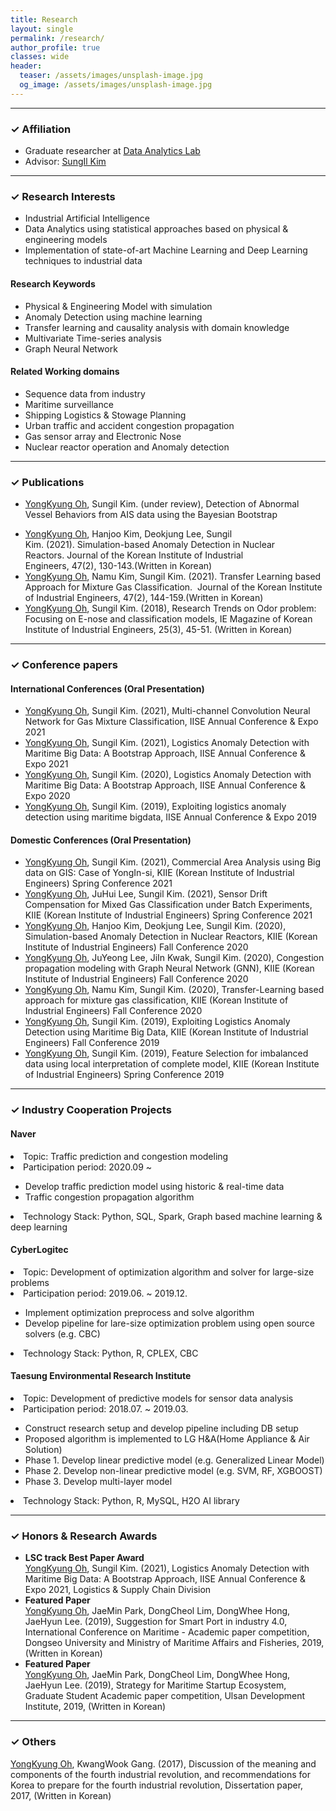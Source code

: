 ```yaml
---
title: Research
layout: single
permalink: /research/
author_profile: true
classes: wide
header:
  teaser: /assets/images/unsplash-image.jpg
  og_image: /assets/images/unsplash-image.jpg
---
```


--------------------
<h3> &#10003; Affiliation </h3>
<div class="notice--primary">
  <ul>
  <li> Graduate researcher at <a href="http://analytics.unist.ac.kr/">Data Analytics Lab</a> </li>
  <li> Advisor: <a href="https://scholar.google.com/citations?user=BISaBGoAAAAJ&hl">SungIl Kim</a> </li>
  </ul>
</div>


--------------------
<h3> &#10003; Research Interests </h3>
<div class="notice--primary">
  <ul>
  <li> Industrial Artificial Intelligence</li>
  <li> Data Analytics using statistical approaches based on physical & engineering models</li>
  <li> Implementation of state-of-art Machine Learning and Deep Learning techniques to industrial data</li>
  </ul>
</div>

<div class="notice">
  <h4>Research Keywords</h4>
  <ul>
  <li>Physical & Engineering Model with simulation</li>
  <li>Anomaly Detection using machine learning</li>
  <li>Transfer learning and causality analysis with domain knowledge</li>
  <li>Multivariate Time-series analysis</li>
  <li>Graph Neural Network</li>
  </ul>
</div>

<div class="notice">
  <h4>Related Working domains</h4>
  <ul>
  <li>Sequence data from industry</li>
  <li>Maritime surveillance</li>
  <li>Shipping Logistics & Stowage Planning</li>
  <li>Urban traffic and accident congestion propagation</li>
  <li>Gas sensor array and Electronic Nose</li>
  <li>Nuclear reactor operation and Anomaly detection</li>
  </ul>
</div>


--------------------
<h3> &#10003; Publications</h3>

<div class="notice--info"> <!--International-->
  <ul>
  <li><u>YongKyung Oh</u>, Sungil Kim. (under review), Detection of Abnormal Vessel Behaviors from AIS data using the Bayesian Bootstrap</li>
  </ul>
</div>

<div class="notice--danger"> <!--Domestic-->
  <ul>
  <li><u>YongKyung Oh</u>, Hanjoo Kim, Deokjung Lee, Sungil Kim. (2021). Simulation-based Anomaly Detection in Nuclear Reactors. Journal of the Korean Institute of Industrial Engineers, 47(2), 130-143.(Written in Korean)</li>
  <li><u>YongKyung Oh</u>, Namu Kim, Sungil Kim. (2021). Transfer Learning based Approach for Mixture Gas Classification.  Journal of the Korean Institute of Industrial Engineers, 47(2), 144-159.(Written in Korean)</li>
  <li><u>YongKyung Oh</u>, Sungil Kim. (2018), Research Trends on Odor problem: Focusing on E-nose and classification models, IE Magazine of Korean Institute of Industrial Engineers, 25(3), 45-51. (Written in Korean)</li>
  </ul>
</div>


--------------------
<h3> &#10003; Conference papers</h3>

<div class="notice--info"> <!--International-->
<h4>International Conferences (Oral Presentation)</h4>
  <ul>
  <li><u>YongKyung Oh</u>, Sungil Kim. (2021), Multi-channel Convolution Neural Network for Gas Mixture Classification, IISE Annual Conference & Expo 2021</li>
  <li><u>YongKyung Oh</u>, Sungil Kim. (2021), Logistics Anomaly Detection with Maritime Big Data: A Bootstrap Approach, IISE Annual Conference & Expo 2021</li>
  <li><u>YongKyung Oh</u>, Sungil Kim. (2020), Logistics Anomaly Detection with Maritime Big Data: A Bootstrap Approach, IISE Annual Conference & Expo 2020</li>
  <li><u>YongKyung Oh</u>, Sungil Kim. (2019), Exploiting logistics anomaly detection using maritime bigdata, IISE Annual Conference & Expo 2019</li>
  </ul>
</div>

<div class="notice--danger"> <!--Domestic-->
<h4>Domestic Conferences (Oral Presentation)</h4>
  <ul>
  <li><u>YongKyung Oh</u>, Sungil Kim. (2021), Commercial Area Analysis using Big data on GIS: Case of YongIn-si, KIIE (Korean Institute of Industrial Engineers) Spring Conference 2021</li>
  <li><u>YongKyung Oh</u>, JuHui Lee, Sungil Kim. (2021), Sensor Drift Compensation for Mixed Gas Classification under Batch Experiments, KIIE (Korean Institute of Industrial Engineers) Spring Conference 2021</li>
  <li><u>YongKyung Oh</u>, Hanjoo Kim, Deokjung Lee, Sungil Kim. (2020), Simulation-based Anomaly Detection in Nuclear Reactors, KIIE (Korean Institute of Industrial Engineers) Fall Conference 2020</li>
  <li><u>YongKyung Oh</u>, JuYeong Lee, JiIn Kwak, Sungil Kim. (2020), Congestion propagation modeling with Graph Neural Network (GNN), KIIE (Korean Institute of Industrial Engineers) Fall Conference 2020</li>
  <li><u>YongKyung Oh</u>, Namu Kim, Sungil Kim. (2020), Transfer-Learning based approach for mixture gas classification, KIIE (Korean Institute of Industrial Engineers) Fall Conference 2020</li>
  <li><u>YongKyung Oh</u>, Sungil Kim. (2019), Exploiting Logistics Anomaly Detection using Maritime Big Data, KIIE (Korean Institute of Industrial Engineers) Fall Conference 2019</li>
  <li><u>YongKyung Oh</u>, Sungil Kim. (2019), Feature Selection for imbalanced data using local interpretation of complete model, KIIE (Korean Institute of Industrial Engineers) Spring Conference 2019</li>
  </ul>
</div>


--------------------
<h3> &#10003; Industry Cooperation Projects</h3>

<div class="notice--success">
  <h4>Naver</h4>
  <li>Topic: Traffic prediction and congestion modeling</li>
  <li>Participation period: 2020.09 ~ </li>
    <ul>
    <li>Develop traffic prediction model using historic & real-time data</li>
    <li>Traffic congestion propagation algorithm</li>
    </ul>
  <li>Technology Stack: Python, SQL, Spark, Graph based machine learning & deep learning</li>
</div>


<div class="notice--success">
  <h4>CyberLogitec</h4>
  <li>Topic: Development of optimization algorithm and solver for large-size problems</li>
  <li>Participation period: 2019.06. ~ 2019.12.</li>
    <ul>
    <li>Implement optimization preprocess and solve algorithm</li>
    <li>Develop pipeline for lare-size optimization problem using open source solvers (e.g. CBC)</li>
    </ul>
  <li>Technology Stack: Python, R, CPLEX, CBC</li>
</div>


<div class="notice--success">
  <h4>Taesung Environmental Research Institute</h4>
  <li>Topic: Development of predictive models for sensor data analysis</li>
  <li>Participation period: 2018.07. ~ 2019.03.</li>
    <ul>
    <li>Construct research setup and develop pipeline including DB setup</li>
    <li>Proposed algorithm is implemented to LG H&A(Home Appliance & Air Solution)</li>
    <li>Phase 1. Develop linear predictive model (e.g. Generalized Linear Model)</li>
    <li>Phase 2. Develop non-linear predictive model (e.g. SVM, RF, XGBOOST)</li>
    <li>Phase 3. Develop multi-layer model</li>
    </ul>
  <li>Technology Stack: Python, R, MySQL, H2O AI library</li>
</div>


--------------------
<h3> &#10003; Honors & Research Awards </h3>

<div class="notice--warning"> 
    <ul>
    <li><b>LSC track Best Paper Award</b><br> 
    <u>YongKyung Oh</u>, Sungil Kim. (2021), Logistics Anomaly Detection with Maritime Big Data: A Bootstrap Approach, IISE Annual Conference & Expo 2021, Logistics & Supply Chain Division</li>
    <li><b>Featured Paper</b><br> 
    <u>YongKyung Oh</u>, JaeMin Park, DongCheol Lim, DongWhee Hong, JaeHyun Lee. (2019), Suggestion for Smart Port in industry 4.0, International Conference on Maritime - Academic paper competition, Dongseo University and Ministry of Maritime Affairs and Fisheries, 2019, (Written in Korean)</li>
    <li><b>Featured Paper</b><br> 
    <u>YongKyung Oh</u>, JaeMin Park, DongCheol Lim, DongWhee Hong, JaeHyun Lee. (2019), Strategy for Maritime Startup Ecosystem, Graduate Student Academic paper competition, Ulsan Development Institute, 2019, (Written in Korean)</li>
    </ul>
</div>


--------------------
<h3> &#10003; Others </h3>

<div class="notice"> 
<u>YongKyung Oh</u>, KwangWook Gang. (2017), Discussion of the meaning and components of the fourth industrial revolution, and recommendations for Korea to prepare for the fourth industrial revolution, Dissertation paper, 2017, (Written in Korean)
</div>


